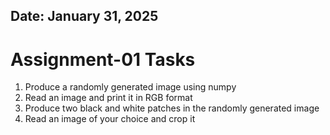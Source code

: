 ## Date: January 31, 2025

# Assignment-01 Tasks
1. Produce a randomly generated image using numpy
2. Read an image and print it in RGB format
3. Produce two black and white patches in the randomly generated image
4. Read an image of your choice and crop it
